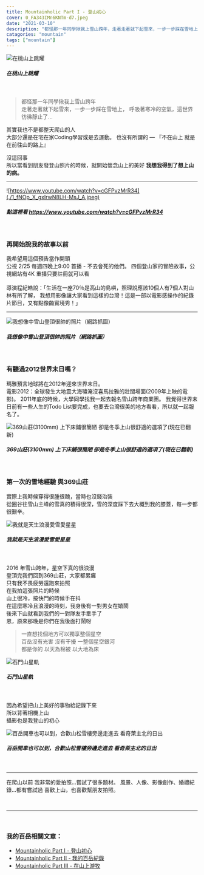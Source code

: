 ```yaml
---
title: Mountainholic Part I - 登山初心
cover: 0_FA343IMn6KNTm-d7.jpeg
date: "2021-03-10"
description: "都怪那一年同學揪我上雪山跨年，走著走著就下起雪來，一步一步踩在雪地上，呼吸著寒冷的空氣，這世界彷彿靜止了…"
catagories: "mountain"
tags: ["mountain"]
---
```


![在桃山上跳耀](./0_FA343IMn6KNTm-d7.jpeg)
##### 在桃山上跳耀
<br/>

> 都怪那一年同學揪我上雪山跨年<br/>
走著走著就下起雪來，一步一步踩在雪地上，
呼吸著寒冷的空氣，這世界彷彿靜止了…<br/>

其實我也不是都整天爬山的人<br/>
大部分還是在宅在家Coding學習或是去運動。
也沒有所謂的 — 『不在山上 就是在前往山的路上』<br/>

沒這回事<br/>
所以當看到朋友發登山照片的時候，就開始懷念山上的美好
<strong>我想我得到了想上山的病。</strong><br/>

---


![https://www.youtube.com/watch?v=cGFPvzMrR34](./1_fNOp_X_gxIrwN8LH-MsJ_A.jpeg)
##### 點這裡看 https://www.youtube.com/watch?v=cGFPvzMrR34
<br/>

### 再開始說我的故事以前

我希望用這個預告當作開頭<br/>
公視 2/25 每週四晚上9:00 首播 - 不去會死的他們。
四個登山家的冒險故事，公視網站有4K 重播只要註冊就可以看<br/><br/>
導演程紀皓說：「生活在一座70％是高山的島嶼，照理說應該10個人有7個人對山林有所了解，
我想用影像讓大家看到這樣的台灣！這是一部以電影感操作的紀錄片節目，又有點像齣實境秀！」<br/>

---


![我想像中雪山登頂很帥的照片（網路抓圖）](./1_a6uZ-aBifYEO3LOFRlBrtQ.jpeg)
##### 我想像中雪山登頂很帥的照片（網路抓圖）
<br/>

### 有聽過2012世界末日嗎？

瑪雅預言地球將在2012年迎來世界末日。<br/>
電影2012：全球發生大地震大海嘯淹沒喜馬拉雅的壯闊場面(2009年上映的電影)。
2011年底的時候，大學同學找我一起去報名雪山跨年商業團。
我覺得世界末日前有一些人生的Todo List要完成，也要去台灣很美的地方看看，所以就一起報名了。<br/>


![369山莊(3100mm) 上下床鋪很簡陋 卻是冬季上山很舒適的選項了(現在已翻新)](./1_GkKy1mD9x2Q0gE0wTdpiow.png)
##### 369山莊(3100mm) 上下床鋪很簡陋 卻是冬季上山很舒適的選項了(現在已翻新)
<br/>

### 第一次的雪地經驗 與369山莊
實際上我時候穿得很腫很醜，當時也沒錢治裝<br/>
從圈谷往雪山主峰的雪真的積得很深，雪的深度踩下去大概到我的膝蓋，每一步都很艱辛。<br/>


![我就是天生浪漫愛雪愛星星](./1_FOlKmxMVT0BvO3cQkS112Q.jpeg)
##### 我就是天生浪漫愛雪愛星星
<br/>


2016 年雪山跨年，星空下真的很浪漫<br/>
登頂完我們回到369山莊，大家都累癱<br/>
只有我不畏疲勞還跑來拍照<br/>
在我拍這張照片的時候<br/>
山上很冷，按快門的時候手在抖<br/>
在這麼寒冷且浪漫的時刻，我身後有一對男女在嬉鬧<br/>
後來下山就看到我們的一對隊友手牽手了<br/>
恩，原來那晚是你們在我後面打鬧呀<br/>


> 一直想找個地方可以獨享整個星空<br/>
百岳沒有光害 沒有干擾 一整個星空銀河<br/>
都是你的 以天為棉被 以大地為床<br/>

![石門山星軌](./1_Fzc1WdhAJWYD7iRMhbtZoQ.jpeg)
##### 石門山星軌
<br/>


因為希望把山上美好的事物給記錄下來<br/>
所以背著相機上山<br/>
攝影也是我登山的初心<br/>


![百岳開車也可以到，合歡山松雪樓旁邊走進去 看奇萊主北的日出](./1_AppZbiOQ_rEOrmND9dqGzA.jpeg)
##### 百岳開車也可以到，合歡山松雪樓旁邊走進去 看奇萊主北的日出
<br/>


---

在爬山以前 我非常的愛拍照…嘗試了很多題材。
風景、人像、影像創作、婚禮紀錄…都有嘗試過
喜歡上山，也喜歡幫朋友拍照。<br/>


<br/>
<hr/>
<br/>

### 我的百岳相關文章：
- <a href="/blog/mountainholic-1/">Mountainholic Part I - 登山初心</a><br/>
- <a href="/blog/mountainholic-2/">Mountainholic Part II - 我的百岳紀錄</a><br/>
- <a href="/blog/mountainholic-3/">Mountainholic Part III - 在山上游牧</a><br/>